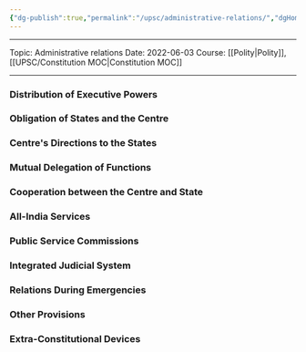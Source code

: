 ```yaml
---
{"dg-publish":true,"permalink":"/upsc/administrative-relations/","dgHomeLink":true,"dgPassFrontmatter":false}
---
```


----
Topic: Administrative relations
Date: 2022-06-03
Course: [[Polity|Polity]], [[UPSC/Constitution MOC|Constitution MOC]] 

----


### Distribution of Executive Powers
### Obligation of States and the Centre
### Centre's Directions to the States
### Mutual Delegation of Functions
### Cooperation between the Centre and State
### All-India Services
### Public Service Commissions
### Integrated Judicial System
### Relations During Emergencies
### Other Provisions
### Extra-Constitutional Devices
